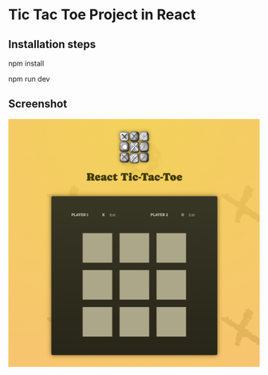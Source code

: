 # Tic Tac Toe Project in React

## Installation steps

npm install

npm run dev

## Screenshot

![Tic Tac Toe Screenshot](./docs/Screenshot.png)

